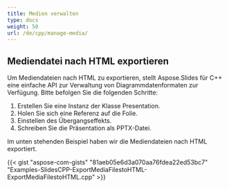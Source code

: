 ```yaml
---
title: Medien verwalten
type: docs
weight: 50
url: /de/cpp/manage-media/
---
```


## **Mediendatei nach HTML exportieren**
Um Mediendateien nach HTML zu exportieren, stellt Aspose.Slides für C++ eine einfache API zur Verwaltung von Diagrammdatenformaten zur Verfügung. Bitte befolgen Sie die folgenden Schritte:

1. Erstellen Sie eine Instanz der Klasse Presentation.
1. Holen Sie sich eine Referenz auf die Folie.
1. Einstellen des Übergangseffekts.
1. Schreiben Sie die Präsentation als PPTX-Datei.

Im unten stehenden Beispiel haben wir die Mediendateien nach HTML exportiert.

{{< gist "aspose-com-gists" "81aeb05e6d3a070aa76fdea22ed53bc7" "Examples-SlidesCPP-ExportMediaFilestoHTML-ExportMediaFilestoHTML.cpp" >}}